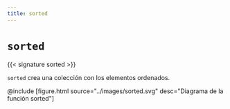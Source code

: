 ```yaml
---
title: sorted
---
```


# `sorted`

{{< signature sorted >}}

`sorted` crea una colección con los elementos ordenados.

@include [figure.html source="../images/sorted.svg" desc="Diagrama de la función sorted"]
